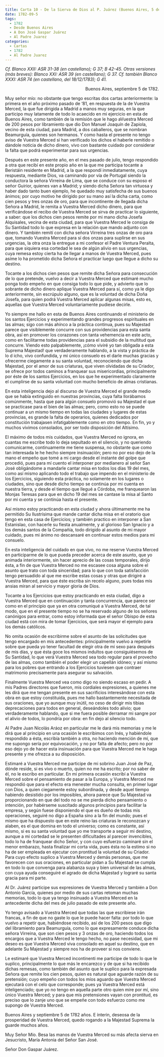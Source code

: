 ```yaml
---
title: Carta 10 - De la Sierva de Dios al P. Juárez (Buenos Aires, 5 de septiembre de 1782).
date: 1782-09-5
tags:
  - 1782
  - Desde Buenos Aires
  - A Don José Gaspar Juárez
  - Al Padre Juarez
categories:
  - Cartas
  - 1782
  - Al Padre Juarez
---
```


_Cf. Blanco XXII: ASR 31-38 (en castellano); G 37; B 42-45.
Otras versiones (más breves): Blanco XXI: ASR 39 (en castellano); G 37.
Cf. también Blanco XXXI: ASR 74 (en castellano, del 18/12/1783); G 41._
<div align="right">
Buenos Aires, septiembre 5 de 1782.
</div>

Muy señor mío:
no obstante que tengo escritas dos cartas anteriormente: la primera en el año próximo pasado de ‘81, en respuesta de la de Vuestra Merced, la que fue dirigida a Madrid a manos muy seguras, en la que participo muy latamente de todo lo acaecido en mi ejercicio en esta de Buenos Aires, como también de la remisión que le hago aVuestra Merced de 200 pesos por libramiento que dio Don Manuel Joaquín de Zapiola, vecino de esta ciudad, para Madrid, a dos caballeros, que se nombran Beamurguía, quienes son hermanos. Y como hasta el presente no tengo aviso de Vuestra Merced si han verificado los dichos el haberle remitido o dándole noticia de dicho dinero, vivo con bastante cuidado por considerar la falta que podrá experimentar para sus urgencias.

Después en este presente año, en el mes pasado de julio, tengo respondido a otra que recibí en este propio año en la que me participa tocante a Beristáin residente en Madrid, a la que respondí inmediatamente, cuya respuesta, mediante Dios, va caminando por vía de Portugal siendo la conductora la señora Virreina de Lima, que se conduce con su esposo el señor Guirior, quienes van a Madrid; y siendo dicha Señora tan virtuosa y haber dado tanto buen ejemplo, he quedado muy satisfecha de sus buenos ánimos; por cuyo motivo he dirigido por su mano así la dicha carta, como cien pesos y tres onzas de oro, para que incontinente de llegada dicha Señora a Madrid, le remita a Vuestra Merced dicho dinero, para que verificándose el recibo de Vuestra Merced se sirva de practicar lo siguiente, a saber: que los dichos cien pesos remite por mi mano dicha Josefa Alquisales, vecina de esta ciudad, para que Vuestra Merced le consiga de Su Santidad todo lo que expresa en la relación que mando adjunto con dinero. Y también remití con dicha señora Virreina tres onzas de oro para que, tomando Vuestra Merced para sí dos onzas para suplirse en sus urgencias, la otra onza la entregue a mi confesor el Padre Ventura Peralta, para que siquiera esa cortedad le sea de algún alivio en sus urgencias, cuya remesa estoy cierta ha de llegar a manos de Vuestra Merced, pues asíme lo ha prometido dicha Señora el practicar luego que llegue a dicho su destino.

Tocante a los dichos cien pesos que remite dicha Señora para consecución de lo que pretende, vuelvo a decir a Vuestra Merced que estimaré mucho ponga todo empeño en que consiga todo lo que pide, y advierto que lo sobrante de dicho dinero aplique Vuestra Merced para sí, como ya le digo anteriormente, sin escrúpulo alguno, que es la voluntad de dicha Doña Josefa, para quien podrá Vuestra Merced aplicar algunas misas, esto es, aquellas que Vuestra Merced voluntariamente pudiese decirle.

Yo siempre me hallo en esta de Buenos Aires continuando el ministerio de los santos Ejercicios y experimentando grandes progresos espirituales en las almas; sigo con más ahínco a la práctica continua, pues su Majestad parece que visiblemente concurre con sus providencias para esta santa obra, así en promover los corazones con tanta vehemencia en este acto, como en facilitarme todas providencias para el subsidio de la multitud que concurre. Viendo esto palpablemente, ¡cómo viviré yo tan obligada a esta Suprema Majestad! que verdaderamente hablando, a la vista y práctica de lo d icho, vivo confundida, y mi único consuelo es el darle muchas gracias y ofrecerme ciegamente a su santa voluntad, reconociendo que dicha Majestad, por el amor de sus criaturas, que viven olvidadas de su Criador, se ofrece por todos caminos a franquear sus misericordias, principalmente por éste de los santos Ejercicios, en los que he experimentado claramente el cumplirse de su santa voluntad con mucho beneficio de almas cristianas.

En esta inteligencia dejo al discurso de Vuestra Merced el grande medio que se había extinguido en nuestras provincias, cuya falta llorábamos comúnmente, hasta que para algún consuelo promovió su Majestad el que se practicase para el bien de las almas; pero, como esto no se puede continuar a un mismo tiempo en todas las ciudades y lugares de estas provincias, es grande la falta de operarios, quienes dedicados por  constitución trabajasen infatigablemente como en otro tiempo. En fin, yo y muchos vivimos consolados, por ser todo disposición del Altísimo.

El máximo de todos mis cuidados, que Vuestra Merced no ignora, en cuantas me escribe todo lo deja sepultado en el silencio, y no queriendo comunicarme, continuamente me tiene suspensa, no obstante que como tan interesada le he hecho siempre insinuación; pero no por eso dejo de la mano el empeño que tomé a mi cargo desde el instante del golpe que procedió, pues para mí cuento el interponer por medianero al señor San José obligándome a mandarle cantar misa en todos los días 19 del mes, como así mismo aplicando todo el trabajo que impendo en el ministerio de los Ejercicios, siguiendo esta práctica, no solamente en los lugares o ciudades, sino que desde dicho tiempo se continúa por mi cuenta en nuestra tierra, y desde el tiempo que llegué a Córdoba, me franquearon las Monjas Teresas para que en dicho 19 del mes se cantase la misa al Santo por mi cuenta y se continúa hasta el presente.

Así mismo estoy practicando en esta ciudad y ahora últimamente me ha permitido Su Ilustrísima que mande cantar dicha misa en el oratorio que tengo en esta casa de Ejercicios; y también practico en interponer a San Estanislao, con hacerle su fiesta anualmente, y al glorioso San Ignacio y a los demás santos de la Compañía, todo dirigido al asunto de mi mayor cuidado, pues mi ánimo no descansaré en continuar estos medios para mi consuelo.

En esta inteligencia del cuidado en que vivo, no me reserve Vuestra Merced en participarme de lo que pueda preceder acerca de este asunto, que yo animada interiormente, sin hacer aprecio de las cosas temporales, dirijo ésta, a fin de que Vuestra Merced no me escasee cosa alguna sobre el asunto que trato con toda sinceridad; para lo que con toda satisfacción tengo persuadido al que me escribe estas cosas y otras que dirigiré a Vuestra Merced, para que éste escriba sin recelo alguno, pues todas mis ansias  miran al servicio y mayor gloria de Dios.

Tocante a los Ejercicios que estoy practicando en esta ciudad, digo a Vuestra Merced que en continuación y tanta concurrencia, que parece ser como en el principio que ya en otra comuniqué a Vuestra Merced, de tal modo, que en el presente tiempo no se ha reservado alguno de los señores canónigos para entrar, como estoy informada que el señor Obispo de esta ciudad está con mira de tomar Ejercicios, que será mayor el ejemplo para los demás católicos.

No omita ocasión de escribirme sobre el asunto de las solicitudes que tengo encargado en mis antecedentes: principalmente vuelvo a repetirle sobre que pueda yo tener facultad de elegir otra de mi sexo para después de mis días, y que ésta goce los mismos indultos que consiguiésemos de Su Santidad, lo que verá Vuestra Merced sea todo regular para el provecho de las almas, como también el poder elegir un capellán idóneo; y así mismo para los pobres que entrando a los Ejercicios tuviesen que contraer matrimonio precisamente para asegurar su salvación.

 Finalmente Vuestra Merced vea como digo no siendo escaso en pedir. A mis Padres directores que fueron, mis cordiales expresiones, a quienes me les dirá que me tengan presente en sus sacrificios interesándose con esta obra en que estoy constituida, pues me hallo bastantemente necesitada de sus oraciones, que yo aunque  muy inútil, no ceso de dirigir mis tibias deprecaciones para todos en general, deseándoles todo alivio; que verdaderamente hablando, que si me fuera posible derramar mi sangre por el alivio de todos, lo pondría por obra: en fin dejo al silencio todo.

Al Padre Juan Nicolás Aráoz en particular me le dará mis memorias y me le dirá que al principio en una ocasión le escribimos con Inés, y habiéndole respondido a ésta, escribía también a otra, no haciendo mención de mí, que me supongo sería por equivocación, y no por falta de afecto; pero no por eso dejo yo de hacer esta insinuación para que Vuestra Merced me le haga presente y me ofrezca a su disposición.

Estimaré a Vuestra Merced me participe de mi sobrino Juan José de Paz, dónde reside, si es vivo o muerto, quien no me ha escrito; por no saber de él, no le escribo en particular. En mi primera ocasión escribí a Vuestra Merced sobre el pensamiento de pasar a la Europa, y Vuestra Merced me respondió que para el efecto era menester mucha consulta, en primer lugar con Dios, a quien ciegamente estoy subordinada, y desde aquel tiempo habiendo desistido por los imposibles, ahora parece que Su Majestad va proporcionando en que del todo no se me pierda dicho pensamiento o intención, por habérseme suscitado algunos principios para facilitar la empresa, y según fuese disponiendo el que es dueño de todas mis operaciones, seguiré no digo a España sino a la fin del mundo; pues el mismo que ha dispuesto que en este reino las criaturas le reconozcan y alaben, es el que domina en todo el universo; como es constante, así mismo, si es su santa voluntad que yo me transporte a seguir mi destino, aunque a mi cortedad se le presenten dificultades al parecer invencibles, todo lo ha de franquear dicho Señor, y con cuyo esfuerzo caminaré sin el menor embarazo, hasta finalizar mi corta vida, pues ésta no la estimo si no ha de ser empleada en ejecutar con prontitud la voluntad de su Criador. Para cuyo efecto suplico a Vuestra Merced y demás personas, que me favorecen con sus oraciones, en particular pidan a Su Majestad se cumpla en todo lo que convenga para alabanza suya y bien universal de las almas, con cuya ayuda conseguiré el agrado de dicha Majestad y lograré su santa gracia para mi parte.

Al Dr. Juárez participe sus expresiones de Vuestra Merced y también a Don Antonio García, quienes por medio de sus cartas retoman muchas memorias, todo lo que ya tengo insinuado a Vuestra Merced en la antecedente dicha del mes de julio pasado de este presente año.

Yo tengo avisado a Vuestra Merced que todas las que escribiese irán francas, a fin de que no gaste lo que le puede hacer falta: por todo lo que vuelvo a repetir que, habiéndose recibido, así de los 200 pesos que digo del libramiento para Beamurguía, como lo que expresamente conduce dicha señora Virreina, que son cien pesos y 3 onzas de oro, haciendo todos los encargos que a Vuestra Merced le tengo hecho, no pase necesidad, que mi deseo es que Vuestra Merced viva consolado en aquel su destino, que en adelante Su Majestad y siempre nos ha de proveer si nos conviene.

Le estimaré que Vuestra Merced incontinenti me participe de todo lo que le suplico, principalmente lo que más le encarezco y de que si ha recibido dichas remesas, como también del asunto que le suplico para la expresada Señora que remite los cien pesos, quien es natural que aguarde razón de su pretensión; cuyo empeño con todos los míos aguardo que Vuestra Merced ejecutará con el celo que corresponde; pues ya Vuestra Merced está inteligenciado; que yo no tengo en aquella parte otro quien mire por mí, sino único Vuestra Merced; y para que mis pretensiones vayan con prontitud, es preciso que lo zanje uno que se empeñe con todo esfuerzo como me supongo de Vuestra Merced.

Buenos Aires y septiembre 5 de 1782 años. E ínterin, deseosa de la prosperidad de Vuestra Merced, quedo rogando a la Majestad Suprema la guarde muchos años.

Muy Señor Mío. Besa las manos de Vuestra Merced su más afecta sierva en Jesucristo, María Antonia del Señor San José.

Señor Don Gaspar Juárez.
